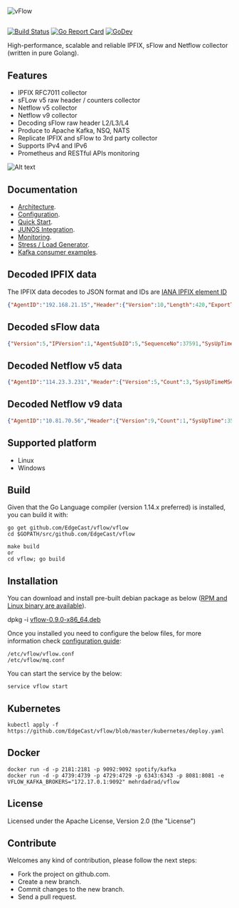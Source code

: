 ![vFlow](docs/imgs/vflow_logo.png?raw=true "vFlow logo")
##
[![Build Status](https://github.com/EdgeCast/vflow/workflows/vflow/badge.svg)](https://github.com/EdgeCast/vflow/actions?query=workflow%3Avflow) [![Go Report Card](https://goreportcard.com/badge/github.com/EdgeCast/vflow)](https://goreportcard.com/report/github.com/EdgeCast/vflow) [![GoDev](https://pkg.go.dev/badge/github.com/EdgeCast/vflow?utm_source=godoc)](https://pkg.go.dev/github.com/EdgeCast/vflow)

High-performance, scalable and reliable IPFIX, sFlow and Netflow collector (written in pure Golang).

## Features
- IPFIX RFC7011 collector
- sFLow v5 raw header / counters collector
- Netflow v5 collector
- Netflow v9 collector
- Decoding sFlow raw header L2/L3/L4 
- Produce to Apache Kafka, NSQ, NATS
- Replicate IPFIX and sFlow to 3rd party collector
- Supports IPv4 and IPv6
- Prometheus and RESTful APIs monitoring

![Alt text](/docs/imgs/vflow.gif?raw=true "vFlow")

## Documentation
- [Architecture](/docs/design.md).
- [Configuration](/docs/config.md).
- [Quick Start](/docs/quick_start_nsq.md).
- [JUNOS Integration](/docs/junos_integration.md).
- [Monitoring](/monitor/README.md).
- [Stress / Load Generator](/stress/README.md).
- [Kafka consumer examples](https://github.com/EdgeCast/vflow/tree/master/consumers).

## Decoded IPFIX data
The IPFIX data decodes to JSON format and IDs are [IANA IPFIX element ID](http://www.iana.org/assignments/ipfix/ipfix.xhtml)
```json
{"AgentID":"192.168.21.15","Header":{"Version":10,"Length":420,"ExportTime":1483484642,"SequenceNo":1434533677,"DomainID":32771},"DataSets":[[{"I":8,"V":"192.16.28.217"},{"I":12,"V":"180.10.210.240"},{"I":5,"V":2},{"I":4,"V":6},{"I":7,"V":443},{"I":11,"V":64381},{"I":32,"V":0},{"I":10,"V":811},{"I":58,"V":0},{"I":9,"V":24},{"I":13,"V":20},{"I":16,"V":4200000000},{"I":17,"V":27747},{"I":15,"V":"180.105.10.210"},{"I":6,"V":"0x10"},{"I":14,"V":1113},{"I":1,"V":22500},{"I":2,"V":15},{"I":52,"V":63},{"I":53,"V":63},{"I":152,"V":1483484581770},{"I":153,"V":1483484622384},{"I":136,"V":2},{"I":243,"V":0},{"I":245,"V":0}]]}
```

## Decoded sFlow data
```json
{"Version":5,"IPVersion":1,"AgentSubID":5,"SequenceNo":37591,"SysUpTime":3287084017,"SamplesNo":1,"Samples":[{"SequenceNo":1530345639,"SourceID":0,"SamplingRate":4096,"SamplePool":1938456576,"Drops":0,"Input":536,"Output":728,"RecordsNo":3,"Records":{"ExtRouter":{"NextHop":"115.131.251.90","SrcMask":24,"DstMask":14},"ExtSwitch":{"SrcVlan":0,"SrcPriority":0,"DstVlan":0,"DstPriority":0},"RawHeader":{"L2":{"SrcMAC":"58:00:bb:e7:57:6f","DstMAC":"f4:a7:39:44:a8:27","Vlan":0,"EtherType":2048},"L3":{"Version":4,"TOS":0,"TotalLen":1452,"ID":13515,"Flags":0,"FragOff":0,"TTL":62,"Protocol":6,"Checksum":8564,"Src":"10.1.8.5","Dst":"161.140.24.181"},"L4":{"SrcPort":443,"DstPort":56521,"DataOffset":5,"Reserved":0,"Flags":16}}}}],"IPAddress":"192.168.10.0"}
```
## Decoded Netflow v5 data
```json
{"AgentID":"114.23.3.231","Header":{"Version":5,"Count":3,"SysUpTimeMSecs":51469784,"UNIXSecs":1544476581,"UNIXNSecs":0,"SeqNum":873873830,"EngType":0,"EngID":0,"SmpInt":1000},"Flows":[{"SrcAddr":"125.238.46.48","DstAddr":"114.23.236.96","NextHop":"114.23.3.231","Input":791,"Output":817,"PktCount":4,"L3Octets":1708,"StartTime":51402145,"EndTime":51433264,"SrcPort":49233,"DstPort":443,"Padding1":0,"TCPFlags":16,"ProtType":6,"Tos":0,"SrcAsNum":4771,"DstAsNum":56030,"SrcMask":20,"DstMask":22,"Padding2":0},{"SrcAddr":"125.238.46.48","DstAddr":"114.23.236.96","NextHop":"114.23.3.231","Input":791,"Output":817,"PktCount":1,"L3Octets":441,"StartTime":51425137,"EndTime":51425137,"SrcPort":49233,"DstPort":443,"Padding1":0,"TCPFlags":24,"ProtType":6,"Tos":0,"SrcAsNum":4771,"DstAsNum":56030,"SrcMask":20,"DstMask":22,"Padding2":0},{"SrcAddr":"210.5.53.48","DstAddr":"103.22.200.210","NextHop":"122.56.118.157","Input":564,"Output":802,"PktCount":1,"L3Octets":1500,"StartTime":51420072,"EndTime":51420072,"SrcPort":80,"DstPort":56108,"Padding1":0,"TCPFlags":16,"ProtType":6,"Tos":0,"SrcAsNum":56030,"DstAsNum":13335,"SrcMask":24,"DstMask":23,"Padding2":0}]}
```
## Decoded Netflow v9 data
```json
{"AgentID":"10.81.70.56","Header":{"Version":9,"Count":1,"SysUpTime":357280,"UNIXSecs":1493918653,"SeqNum":14,"SrcID":87},"DataSets":[[{"I":1,"V":"0x00000050"},{"I":2,"V":"0x00000002"},{"I":4,"V":2},{"I":5,"V":192},{"I":6,"V":"0x00"},{"I":7,"V":0},{"I":8,"V":"10.81.70.56"},{"I":9,"V":0},{"I":10,"V":0},{"I":11,"V":0},{"I":12,"V":"224.0.0.22"},{"I":13,"V":0},{"I":14,"V":0},{"I":15,"V":"0.0.0.0"},{"I":16,"V":0},{"I":17,"V":0},{"I":21,"V":300044},{"I":22,"V":299144}]]}
```

## Supported platform
- Linux
- Windows

## Build
Given that the Go Language compiler (version 1.14.x preferred) is installed, you can build it with:
```
go get github.com/EdgeCast/vflow/vflow
cd $GOPATH/src/github.com/EdgeCast/vflow

make build
or
cd vflow; go build 
```
## Installation
You can download and install pre-built debian package as below ([RPM and Linux binary are available](https://github.com/EdgeCast/vflow/releases)). 

dpkg -i [vflow-0.9.0-x86_64.deb](https://github.com/EdgeCast/vflow/releases/download/v0.9.0/vflow-0.9.0-x86_64.deb)

Once you installed you need to configure the below files, for more information check [configuration guide](/docs/config.md):
```
/etc/vflow/vflow.conf
/etc/vflow/mq.conf
```
You can start the service by the below:
```
service vflow start
```

## Kubernetes
```
kubectl apply -f https://github.com/EdgeCast/vflow/blob/master/kubernetes/deploy.yaml
```

## Docker
```
docker run -d -p 2181:2181 -p 9092:9092 spotify/kafka
docker run -d -p 4739:4739 -p 4729:4729 -p 6343:6343 -p 8081:8081 -e VFLOW_KAFKA_BROKERS="172.17.0.1:9092" mehrdadrad/vflow
```

## License
Licensed under the Apache License, Version 2.0 (the "License")

## Contribute
Welcomes any kind of contribution, please follow the next steps:

- Fork the project on github.com.
- Create a new branch.
- Commit changes to the new branch.
- Send a pull request.
